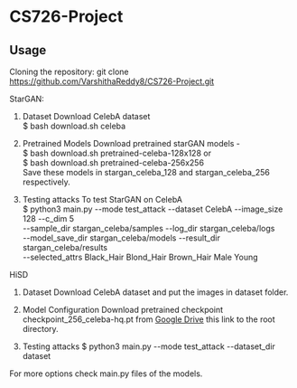 # CS726-Project
## Usage
Cloning the repository: git clone https://github.com/VarshithaReddy8/CS726-Project.git

StarGAN:

1. Dataset
Download CelebA dataset  
$ bash download.sh celeba

2. Pretrained Models
Download pretrained starGAN models -  
$ bash download.sh pretrained-celeba-128x128 or  
$ bash download.sh pretrained-celeba-256x256  
Save these models in stargan_celeba_128 and stargan_celeba_256 respectively.

3. Testing attacks 
To test StarGAN on CelebA  
$ python3 main.py --mode test_attack --dataset CelebA --image_size 128 --c_dim 5 \
                 --sample_dir stargan_celeba/samples --log_dir stargan_celeba/logs \
                 --model_save_dir stargan_celeba/models --result_dir stargan_celeba/results \
                 --selected_attrs Black_Hair Blond_Hair Brown_Hair Male Young
                 
HiSD

1. Dataset
Download CelebA dataset and put the images in dataset folder.

2. Model Configuration
Download pretrained checkpoint checkpoint_256_celeba-hq.pt from 
[Google Drive](https://drive.google.com/file/d/1KDrNWLejpo02fcalUOrAJOl1hGoccBKl/view?usp=sharing) this link to the root directory.

3. Testing attacks
$ python3 main.py --mode test_attack --dataset_dir dataset

For more options check main.py files of the models.

